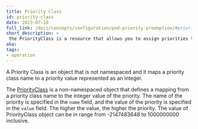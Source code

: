 ```yaml
---
title: Priority Class
id: priority-class
date: 2023-07-10
full_link: /docs/concepts/configuration/pod-priority-preemption/#priorityclass
short_description: >
 the PriorityClass is a resource that allows you to assign priorities to different pods within a cluster It helps the scheduler prioritize the scheduling of pods based on their importance or criticality.
aka:
tags:
- operation
---
```

 A Priority Class is an object that is not namespaced and it maps a priority class name to a priority value represented as an integer.
<!--more-->
The [PriorityClass](docs/concepts/scheduling-eviction/pod-priority-preemption/#priorityClass) is a non-namespaced object that defines a mapping from a priority class name to the integer value of the priority. The name of the priority is specified in the `name` field, and the value of the priority is specified in the `value` field. The higher the value, the higher the priority. The value of PriorityClass object can be in range from -2147483648 to 1000000000 inclusive.
